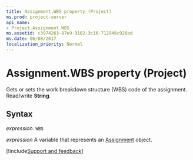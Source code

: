```yaml
---
title: Assignment.WBS property (Project)
ms.prod: project-server
api_name:
- Project.Assignment.WBS
ms.assetid: c3974263-87e9-3102-3c16-712946c926ad
ms.date: 06/08/2017
localization_priority: Normal
---
```



# Assignment.WBS property (Project)

Gets or sets the work breakdown structure (WBS) code of the assignment. Read/write **String**.


## Syntax

_expression_. `WBS`

_expression_ A variable that represents an [Assignment](./Project.Assignment.md) object.

[!include[Support and feedback](~/includes/feedback-boilerplate.md)]